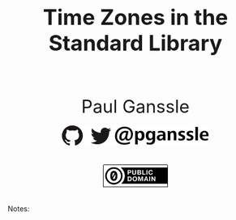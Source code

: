 <h1 style="font-size: 3em; text-align: center">Time Zones in the Standard Library</h1>
<div style="text-align: center">
<br/>
<br/>
<br/>
<span style="font-size: 2.5em; text-align: center">
Paul Ganssle
</span>
<br/>
<br/>
<img src="images/pganssle-logos.svg" height="40px" alt="@pganssle">
<br/>
<br/>
<br/>
  <a rel="license"
     href="http://creativecommons.org/publicdomain/zero/1.0/">
    <img src="external-images/logos/cc-zero.svg" style="border-style: none; height: 45px" alt="CC0" />
</a>
</div>
<br/>

Notes:

